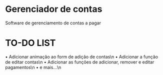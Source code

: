 # Gerenciador de contas

Software de gerenciamento de contas a pagar

# TO-DO LIST

• Adicionar animação ao form de adição de contas\n
• Adicionar a função de editar contas\n
• Adicionar as funções de adicionar, remover e editar pagamentos\n
• e mais...\n
